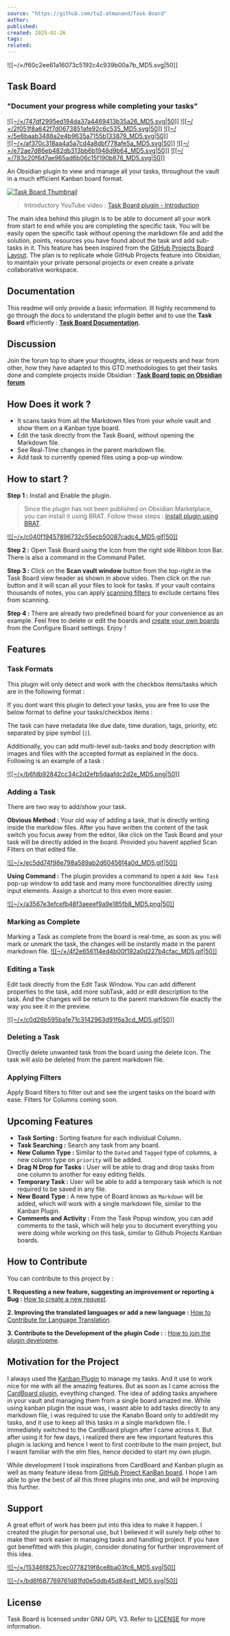 ```yaml
---
source: "https://github.com/tu2-atmanand/Task-Board"
author:
published:
created: 2025-01-26
tags:
related:
---
```

![[~/×/f60c2ee61a16073c5192c4c939b00a7b_MD5.svg|50]]

## **Task Board**

### **"Document your progress while completing your tasks"**

[![[~/×/747df2995ed194da37a4469413b35a26_MD5.svg|50]]](https://github.com/tu2-atmanand/Task-Board/stargazers) [![[~/×/2f051f8a642f7d0673851afe92c6c535_MD5.svg|50]]](https://github.com/tu2-atmanand/Task-Board/issues) [![[~/×/5e6baab3488a2e4b9635a7155b133879_MD5.svg|50]]](https://github.com/tu2-atmanand/Task-Board/contributors)  
[![[~/×/af370c318aa4a5a7cd4a8dbf778afe5a_MD5.svg|50]]](https://obsidian.md/plugins?id=task-board) [![[~/×/e72ae7d86eb482db313bb6b1948d9b64_MD5.svg|50]]](https://camo.githubusercontent.com/f4fb24172084d7bed42521ace3e07e9036cede808a4f8411ca8e3141375d83ff/68747470733a2f2f696d672e736869656c64732e696f2f6769746875622f762f72656c656173652f7475322d61746d616e616e642f5461736b2d426f6172643f7374796c653d666f722d7468652d6261646765) [![[~/×/783c20f6d7ae965ad6b06c15f190b876_MD5.svg|50]]](https://github.com/tu2-atmanand/Task-Board/blob/main/LICENSE)

An Obsidian plugin to view and manage all your tasks, throughout the vault in a much efficient Kanban board format.

[![Task Board Thumbnail](https://github.com/tu2-atmanand/Task-Board/raw/main/assets/TaskBoardThumbnail-2.png)](https://github.com/tu2-atmanand/Task-Board/blob/main/assets/TaskBoardThumbnail-2.png)

> Introductory YouTube video : [Task Board plugin - Introduction](https://youtu.be/ZizsPBuXW8g)

The main idea behind this plugin is to be able to document all your work from start to end while you are completing the specific task. You will be easily open the specific task without opening the markdown file and add the solution, points, resources you have found about the task and add sub-tasks in it. This feature has been inspired from the [GitHub Projects Board Layout](https://docs.github.com/en/issues/planning-and-tracking-with-projects/customizing-views-in-your-project/changing-the-layout-of-a-view#about-the-board-layout). The plan is to replicate whole GitHub Projects feature into Obsidian, to maintain your private personal projects or even create a private collaborative workspace.

## **Documentation**

This readme will only provide a basic information. Ill highly recommend to go through the docs to understand the plugin better and to use the **Task Board** efficiently : [**Task Board Documentation**](https://tu2-atmanand.github.io/task-board-docs/).

## Discussion

Join the forum top to share your thoughts, ideas or requests and hear from other, how they have adapted to this GTD methodologies to get their tasks done and complete projects inside Obsidian : [**Task Board topic on Obsidian forum**](https://forum.obsidian.md/t/task-board-another-gtd-methodology-similar-to-github-projects-planning/90849?u=tu2_atmanand)

## How Does it work ?

- It scans tasks from all the Markdown files from your whole vault and show them on a Kanban type board.
- Edit the task directly from the Task Board, without opening the Markdown file.
- See Real-TIme changes in the parent markdown file.
- Add task to currently opened files using a pop-up window.

## How to start ?

**Step 1 :** Install and Enable the plugin.

> Since the plugin has not been published on Obsidian Marketplace, you can install it using BRAT. Follow these steps : [Install plugin using BRAT](https://tu2-atmanand.github.io/task-board-docs/docs/Installation/#method-2--using-brat-plugin).

[![[~/×/c040f19457896732c55ecb50087cadc4_MD5.gif|50]]](https://github.com/tu2-atmanand/Task-Board/blob/main/assets/HowToSetupTaskBoard.gif)

**Step 2 :** Open Task Board using the Icon from the right side Ribbon Icon Bar. There is also a command in the Command Pallet.

**Step 3 :** Click on the **Scan vault window** button from the top-right in the Task Board view header as shown in above video. Then click on the run button and it will scan all your files to look for tasks. If your vault contains thousands of notes, you can apply [scanning filters](https://tu2-atmanand.github.io/task-board-docs/docs/Features/Filters_for_Scanning/) to exclude certains files from scanning.

**Step 4 :** There are already two predefined board for your convenience as an example. Feel free to delete or edit the boards and [create your own boards](https://tu2-atmanand.github.io/task-board-docs/docs/How_To/HowToCreateNewBoard/) from the Configure Board settings. Enjoy !

## Features

### Task Formats

This plugin will only detect and work with the checkbox items/tasks which are in the following format :

If you dont want this plugin to detect your tasks, you are free to use the below format to define your tasks/checkbox items :

The task can have metadata like due date, time duration, tags, priority, etc separated by pipe symbol (`|`).

Additionally, you can add multi-level sub-tasks and body description with images and files with the accepted format as explained in the docs. Following is an example of a task :

[![[~/×/b6fdb92842cc34c2d2efb5daafdc2d2e_MD5.png|50]]](https://github.com/tu2-atmanand/Task-Board/blob/main/assets/TaskExample.png)

### Adding a Task

There are two way to add/show your task.

**Obvious Method :** Your old way of adding a task, that is directly writing inside the markdow files. After you have written the content of the task switch you focus away from the editor, like click on the Task Board and your task will be directly added in the board. Provided you havent applied Scan Filters on that edited file.

[![[~/×/ec5dd74f98e798a589ab2d60456f4a0d_MD5.gif|50]]](https://github.com/tu2-atmanand/Task-Board/blob/main/assets/AddingNewTaskFromFile.gif)

**Using Command :** The plugin provides a command to open a `Add New Task` pop-up window to add task and many more functionalities directly using input elements. Assign a shortcut to this even more easier.

[![[~/×/a3567e3efcefb48f3aeeef9a9e185fb8_MD5.png|50]]](https://github.com/tu2-atmanand/Task-Board/blob/main/assets/AddNewTaskCommandPallete.png)

### Marking as Complete

Marking a Task as complete from the board is real-time, as soon as you will mark or unmark the task, the changes will be instantly made in the parent markdown file. [![[~/×/4f2e656114ed4b00f192a0d227b4cfac_MD5.gif|50]]](https://github.com/tu2-atmanand/Task-Board/blob/main/assets/MarkTaskComplete.gif)

### Editing a Task

Edit task directly from the Edit Task Window. You can add different properties to the task, add more subTask, add or edit description to the task. And the changes will be return to the parent markdown file exactly the way you see it in the preview.

[![[~/×/c0d26b595ba1e71c3142963d91f6a3cd_MD5.gif|50]]](https://github.com/tu2-atmanand/Task-Board/blob/main/assets/EditTaskWindow.gif)

### Deleting a Task

Directly delete unwanted task from the board using the delete Icon. The task will aslo be deleted from the parent markdown file.

### Applying Filters

Apply Board filters to filter out and see the urgent tasks on the board with ease. Filters for Columns coming soon.

## Upcoming Features

- **Task Sorting :** Sorting feature for each individual Column.
- **Task Searching :** Search any task from any board.
- **New Column Type :** Similar to the `Dated` and `Tagged` type of columns, a new column type on `priority` will be added.
- **Drag N Drop for Tasks :** User will be able to drag and drop tasks from one column to another for easy editing fields.
- **Temporary Task :** User will be able to add a temporary task which is not required to be saved in any file.
- **New Board Type :** A new type of Board knows as `Markdown` will be added, which will work with a single markdown file, similar to the Kanban Plugin.
- **Comments and Activity :** From the Task Popup window, you can add comments to the task, which will help you to document everything you were doing while working on this task, similar to Github Projects Kanban boards.

## How to Contribute

You can contribute to this project by :

**1\. Requesting a new feature, suggesting an improvement or reporting a Bug :** [How to create a new request](https://tu2-atmanand.github.io/task-board-docs/Advanced/HowToCreateRequest.html).

**2\. Improving the translated languages or add a new language :** [How to Contribute for Language Translation](https://tu2-atmanand.github.io/task-board-docs/Advanced/Contribution_For_Languages.html).

**3\. Contribute to the Development of the plugin Code :** : [How to join the plugin developme](https://tu2-atmanand.github.io/task-board-docs/Advanced/HowToJoinDevelopment.html).

## Motivation for the Project

I always used the [Kanban Plugin](https://github.com/mgmeyers/obsidian-kanban) to manage my tasks. And it use to work nice for me with all the amazing features. But as soon as I came across the [CardBoard plugin](https://github.com/roovo/obsidian-card-board), eveything changed. The idea of adding tasks anywhere in your vault and managing them from a single board amazed me. While using kanban plugin the issue was, i wasnt able to add tasks directly to any markdown file, i was required to use the Kanabn Board only to add/edit my tasks, and it use to keep all this tasks in a single markdown file. I immediately switched to the CardBoard plugin after I came across it. But after using it for few days, i realized there are few important features this plugin is lacking and hence I went to first contribute to the main project, but I wasnt familiar with the elm files, hence decided to start my own plugin.

While development I took inspirations from CardBoard and Kanban plugin as well as many feature ideas from [GitHub Project KanBan board](https://docs.github.com/en/issues/planning-and-tracking-with-projects/customizing-views-in-your-project/changing-the-layout-of-a-view#about-the-board-layout). I hope I am able to give the best of all this three plugins into one, and will be improving this further.

## Support

A great effort of work has been put into this idea to make it happen. I created the plugin for personal use, but I believed it will surely help other to make their work easier in managing tasks and handling project. If you have got benefitted with this plugin, consider donating for further improvement of this idea.

[![[~/×/15346f8257cec0778219f8ce8ba03fc6_MD5.svg|50]]](https://github.com/sponsors/tu2-atmanand)

[![[~/×/bd6f687769761d81fd0e5ddb45d84ed1_MD5.svg|50]]](https://www.buymeacoffee.com/tu2_atmanand)

## License

Task Board is licensed under GNU GPL V3. Refer to [LICENSE](https://github.com/tu2-atmanand/Task-Board/blob/main/LICENSE) for more information.